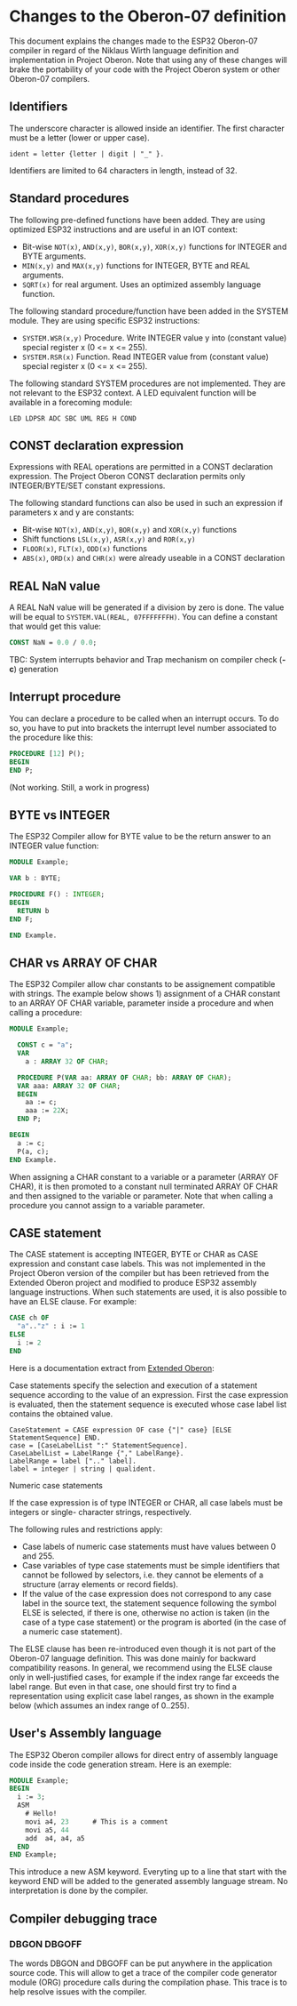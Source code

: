 # Changes to the Oberon-07 definition

This document explains the changes made to the ESP32 Oberon-07 compiler in regard of the Niklaus Wirth language definition and implementation in Project Oberon. Note that using any of these changes will brake the portability of your code with the Project Oberon system or other Oberon-07 compilers.

## Identifiers

The underscore character is allowed inside an identifier. The first character must be a letter (lower or upper case).

```
ident = letter {letter | digit | "_" }.
```

Identifiers are limited to 64 characters in length, instead of 32.

## Standard procedures

The following pre-defined functions have been added. They are using optimized ESP32 instructions and are useful in an IOT context:

- Bit-wise `NOT(x)`, `AND(x,y)`, `BOR(x,y)`, `XOR(x,y)` functions for INTEGER and BYTE arguments.
- `MIN(x,y)` and `MAX(x,y)` functions for INTEGER, BYTE and REAL arguments.
- `SQRT(x)` for real argument. Uses an optimized assembly language function.

The following standard procedure/function have been added
in the SYSTEM module. They are using specific ESP32 instructions:

- `SYSTEM.WSR(x,y)` Procedure. Write INTEGER value y into (constant value) special register x (0 <= x <= 255).
- `SYSTEM.RSR(x)` Function. Read INTEGER value from (constant value) special register x (0 <= x <= 255).

The following standard SYSTEM procedures are not implemented. They are not relevant to the ESP32 context. A LED equivalent function will be available in a forecoming module:

```Oberon
LED LDPSR ADC SBC UML REG H COND
```

## CONST declaration expression

Expressions with REAL operations are permitted in a CONST declaration expression. The Project Oberon CONST declaration permits only INTEGER/BYTE/SET constant expressions. 

The following standard functions can also be used in such an expression if parameters x and y are constants:

- Bit-wise `NOT(x)`, `AND(x,y)`, `BOR(x,y)` and `XOR(x,y)` functions
- Shift functions `LSL(x,y)`, `ASR(x,y)` and `ROR(x,y)`
- `FLOOR(x)`, `FLT(x)`, `ODD(x)` functions
- `ABS(x)`, `ORD(x)` and `CHR(x)` were already useable in a CONST declaration

## REAL NaN value

A REAL NaN value will be generated if a division by zero is done. The value will be equal to `SYSTEM.VAL(REAL, 07FFFFFFFH)`. You can define a constant that would get this value:

```Modula-2
CONST NaN = 0.0 / 0.0;
```

TBC: System interrupts behavior and Trap mechanism on compiler check (**-c**) generation

## Interrupt procedure

You can declare a procedure to be called when an interrupt occurs. To do so, you have to put into brackets the interrupt level number associated to the procedure like this:

```Modula-2
PROCEDURE [12] P();
BEGIN
END P;
```

(Not working. Still, a work in progress)

## BYTE vs INTEGER

The ESP32 Compiler allow for BYTE value to be the return answer to an INTEGER value function:

```Modula-2
MODULE Example;

VAR b : BYTE;

PROCEDURE F() : INTEGER;
BEGIN
  RETURN b
END F;

END Example.
```

## CHAR vs ARRAY OF CHAR

The ESP32 Compiler allow char constants to be assignement compatible with strings. The example below shows 1) assignment of a CHAR constant to an ARRAY OF CHAR variable, parameter inside a procedure and when calling a procedure:

```Modula-2
MODULE Example;

  CONST c = "a";
  VAR 
    a : ARRAY 32 OF CHAR;

  PROCEDURE P(VAR aa: ARRAY OF CHAR; bb: ARRAY OF CHAR);
  VAR aaa: ARRAY 32 OF CHAR;
  BEGIN
    aa := c;
    aaa := 22X;
  END P;

BEGIN
  a := c;
  P(a, c);
END Example.

```

When assigning a CHAR constant to a variable or a parameter (ARRAY OF CHAR), it is then promoted to a constant null terminated ARRAY OF CHAR and then assigned to the variable or parameter. Note that when calling a procedure you cannot assign to a variable parameter.

## CASE statement

The CASE statement is accepting INTEGER, BYTE or CHAR as CASE expression and constant case labels. This was not implemented in the Project Oberon version of the compiler but has been retrieved from the Extended Oberon project and modified to produce ESP32 assembly language instructions. When such statements are used, it is also possible to have an ELSE clause. For example:

```Modula-2
CASE ch OF
  "a".."z" : i := 1
ELSE
  i := 2
END
```

Here is a documentation extract from [Extended Oberon](https://github.com/andreaspirklbauer/Oberon-extended/blob/master/Documentation/The-Revised-Oberon2-Programming-Language.pdf):

Case statements specify the selection and execution of a statement sequence according to the value of an expression. First the case expression is evaluated, then the statement sequence is executed whose case label list contains the obtained value.

```
CaseStatement = CASE expression OF case {"|" case} [ELSE StatementSequence] END. 
case = [CaseLabelList ":" StatementSequence].
CaseLabelList = LabelRange {"," LabelRange}.
LabelRange = label [".." label].
label = integer | string | qualident.
```

Numeric case statements

If the case expression is of type INTEGER or CHAR, all case labels must be integers or single- character strings, respectively.

The following rules and restrictions apply:

- Case labels of numeric case statements must have values between 0 and 255.
- Case variables of type case statements must be simple identifiers that cannot be followed by selectors, i.e. they cannot be elements of a structure (array elements or record fields).
- If the value of the case expression does not correspond to any case label in the source text, the statement sequence following the symbol ELSE is selected, if there is one, otherwise no action is taken (in the case of a type case statement) or the program is aborted (in the case of a numeric case statement).

The ELSE clause has been re-introduced even though it is not part of the Oberon-07 language definition. This was done mainly for backward compatibility reasons. In general, we recommend using the ELSE clause only in well-justified cases, for example if the index range far exceeds the label range. But even in that case, one should first try to find a representation using explicit case label ranges, as shown in the example below (which assumes an index range of 0..255).

## User's Assembly language 

The ESP32 Oberon compiler allows for direct entry of assembly language code inside the code generation stream. Here is an exemple:

```Modula-2
MODULE Example;
BEGIN
  i := 3;
  ASM
    # Hello!
    movi a4, 23      # This is a comment
    movi a5, 44
    add  a4, a4, a5
  END
END Example;
```

This introduce a new ASM keyword. Everyting up to a line that start with the keyword END will be added to the generated assembly language stream. No interpretation is done by the compiler. 

## Compiler debugging trace

### DBGON DBGOFF

The words DBGON and DBGOFF can be put anywhere in the application source code. This will allow to get a trace of the compiler code generator module (ORG) procedure calls during the compilation phase. This trace is to help resolve issues with the compiler.
